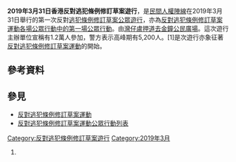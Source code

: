 **2019年3月31日香港反對逃犯條例修訂草案遊行**，是[民間人權陣線](../Page/民間人權陣線.md "wikilink")在2019年3月31日舉行的第一次反對[逃犯條例修訂草案公眾](../Page/2019年逃犯及刑事事宜相互法律協助法例（修訂）條例草案.md "wikilink")[遊行](https://zh.wikipedia.org/wiki/遊行 "wikilink")，亦為[反對逃犯條例修訂草案運動各場公眾行動中的第一場公眾行動](https://zh.wikipedia.org/wiki/反對逃犯條例修訂草案運動公眾行動列表 "wikilink")。由[灣仔](../Page/灣仔.md "wikilink")[盧押道去](https://zh.wikipedia.org/wiki/盧押道 "wikilink")[金鐘](../Page/金鐘.md "wikilink")[公民廣場](https://zh.wikipedia.org/wiki/公民廣場 "wikilink")。這次遊行主辦單位宣稱有1.2萬人參加，警方表示高峰期有5,200人。\[1\]是次遊行亦象征著[反對逃犯條例修訂草案運動](../Page/反對逃犯條例修訂草案運動.md "wikilink")的開始。

## 參考資料

## 參見

  - [反對逃犯條例修訂草案運動](../Page/反對逃犯條例修訂草案運動.md "wikilink")
  - [反對逃犯條例修訂草案運動公眾行動列表](https://zh.wikipedia.org/wiki/反對逃犯條例修訂草案運動公眾行動列表 "wikilink")

[Category:反對逃犯條例修訂草案遊行](https://zh.wikipedia.org/wiki/Category:反對逃犯條例修訂草案遊行 "wikilink") [Category:2019年3月](https://zh.wikipedia.org/wiki/Category:2019年3月 "wikilink")

1.